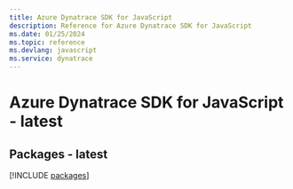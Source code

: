 ```yaml
---
title: Azure Dynatrace SDK for JavaScript
description: Reference for Azure Dynatrace SDK for JavaScript
ms.date: 01/25/2024
ms.topic: reference
ms.devlang: javascript
ms.service: dynatrace
---
```

# Azure Dynatrace SDK for JavaScript - latest
## Packages - latest
[!INCLUDE [packages](dynatrace-index.md)]